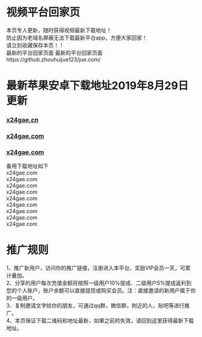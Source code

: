 # 视频平台回家页
本页专人更新，随时获得视频最新下载地址！<br>
防止因为老域名屏蔽无法下载最新平台app，方便大家回家！<br>
请立刻收藏保存本页！！<br>
最新的平台回家页面  最新的平台回家页面https://github.zhouhuijue123/jue.com/       <br>

# 最新苹果安卓下载地址2019年8月29日更新
### [x24gae.cn](http://x24gae.com )
### [x24gae.com](http://x24gae.com )
### [x24gae.com](http://x24gae.com)<br>
备用下载地址如下<br>
x24gae.com<br>
x24gae.com<br>
x24gae.com<br>
x24gae.com<br>
x24gae.com<br>
x24gae.com<br>
x24gae.com<br>
x24gae.com<br>
x24gae.com<br>



# 推广规则
1、推广新用户，访问你的推广链接，注册进入本平台，奖励VIP会员一天，可累计叠加。<br>
2、分享的用户每次充值金额将按照一级用户10%提成、二级用户5%提成返利到您的个人账户，账户余额可以直接提现或购买会员。注：直接邀请的新用户属于你的一级用户。<br>
3、复制邀请文字给你的朋友，可通过qq群，微信群，附近的人，贴吧等进行推广。<br>
4、本页保证下载二维码和地址最新，如果之前的失效，请回到这里获得最新下载地址。<br>





